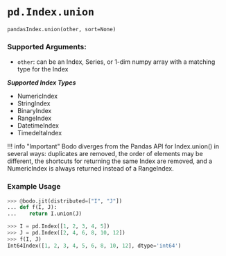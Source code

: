 # `pd.Index.union`

`pandasIndex.union(other, sort=None)`

### Supported Arguments:

- `other`: can be an Index, Series, or 1-dim numpy array with a matching type for the Index

***Supported Index Types***

- NumericIndex
- StringIndex
- BinaryIndex
- RangeIndex
- DatetimeIndex
- TimedeltaIndex

!!! info "Important"
Bodo diverges from the Pandas API for Index.union() in several ways: duplicates are removed, the order of elements may be different, the shortcuts for returning the same Index are removed, and a NumericIndex is always returned instead of a RangeIndex.

### Example Usage

```py
>>> @bodo.jit(distributed=["I", "J"])
... def f(I, J):
...    return I.union(J)

>>> I = pd.Index([1, 2, 3, 4, 5])
>>> J = pd.Index([2, 4, 6, 8, 10, 12])
>>> f(I, J)
Int64Index([1, 2, 3, 4, 5, 6, 8, 10, 12], dtype='int64')
```
